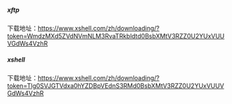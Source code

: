 ##### xftp

下载地址：https://www.xshell.com/zh/downloading/?token=WmdzMXd5ZVdNVmNLM3RvaTRkbldtd0BsbXMtV3RZZ0U2YUxVUUVGdWs4VzhR

##### xshell

下载地址：https://www.xshell.com/zh/downloading/?token=Tlg0SVJGTVdxa0hYZDBpVEdnS3RMd0BsbXMtV3RZZ0U2YUxVUUVGdWs4VzhR